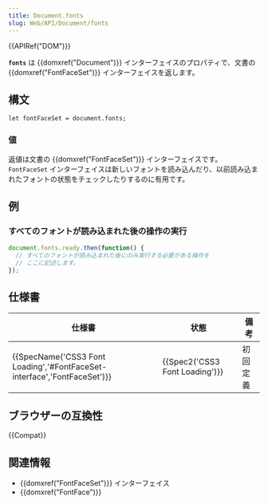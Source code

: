```yaml
---
title: Document.fonts
slug: Web/API/Document/fonts
---
```

{{APIRef("DOM")}}

**`fonts`** は {{domxref("Document")}} インターフェイスのプロパティで、文書の {{domxref("FontFaceSet")}} インターフェイスを返します。

## 構文

```
let fontFaceSet = document.fonts;
```

### 値

返値は文書の {{domxref("FontFaceSet")}} インターフェイスです。 `FontFaceSet` インターフェイスは新しいフォントを読み込んだり、以前読み込まれたフォントの状態をチェックしたりするのに有用です。

## 例

### すべてのフォントが読み込まれた後の操作の実行

```js
document.fonts.ready.then(function() {
  // すべてのフォントが読み込まれた後にのみ実行する必要がある操作を
  // ここに記述します。
});
```

## 仕様書

| 仕様書                                                                                           | 状態                                     | 備考     |
| ------------------------------------------------------------------------------------------------ | ---------------------------------------- | -------- |
| {{SpecName('CSS3 Font Loading','#FontFaceSet-interface','FontFaceSet')}} | {{Spec2('CSS3 Font Loading')}} | 初回定義 |

## ブラウザーの互換性

{{Compat}}

## 関連情報

- {{domxref("FontFaceSet")}} インターフェイス
- {{domxref("FontFace")}}
